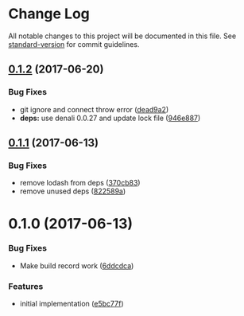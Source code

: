 # Change Log

All notable changes to this project will be documented in this file. See [standard-version](https://github.com/conventional-changelog/standard-version) for commit guidelines.

<a name="0.1.2"></a>
## [0.1.2](https://github.com/knownasilya/denali-rethinkdb/compare/v0.1.1...v0.1.2) (2017-06-20)


### Bug Fixes

* git ignore and connect throw error ([dead9a2](https://github.com/knownasilya/denali-rethinkdb/commit/dead9a2))
* **deps:** use denali 0.0.27 and update lock file ([946e887](https://github.com/knownasilya/denali-rethinkdb/commit/946e887))



<a name="0.1.1"></a>
## [0.1.1](https://github.com/knownasilya/denali-rethinkdb/compare/v0.1.0...v0.1.1) (2017-06-13)


### Bug Fixes

* remove lodash from deps ([370cb83](https://github.com/knownasilya/denali-rethinkdb/commit/370cb83))
* remove unused deps ([822589a](https://github.com/knownasilya/denali-rethinkdb/commit/822589a))



<a name="0.1.0"></a>
# 0.1.0 (2017-06-13)


### Bug Fixes

* Make build record work ([6ddcdca](https://github.com/knownasilya/denali-rethinkdb/commit/6ddcdca))


### Features

* initial implementation ([e5bc77f](https://github.com/knownasilya/denali-rethinkdb/commit/e5bc77f))
